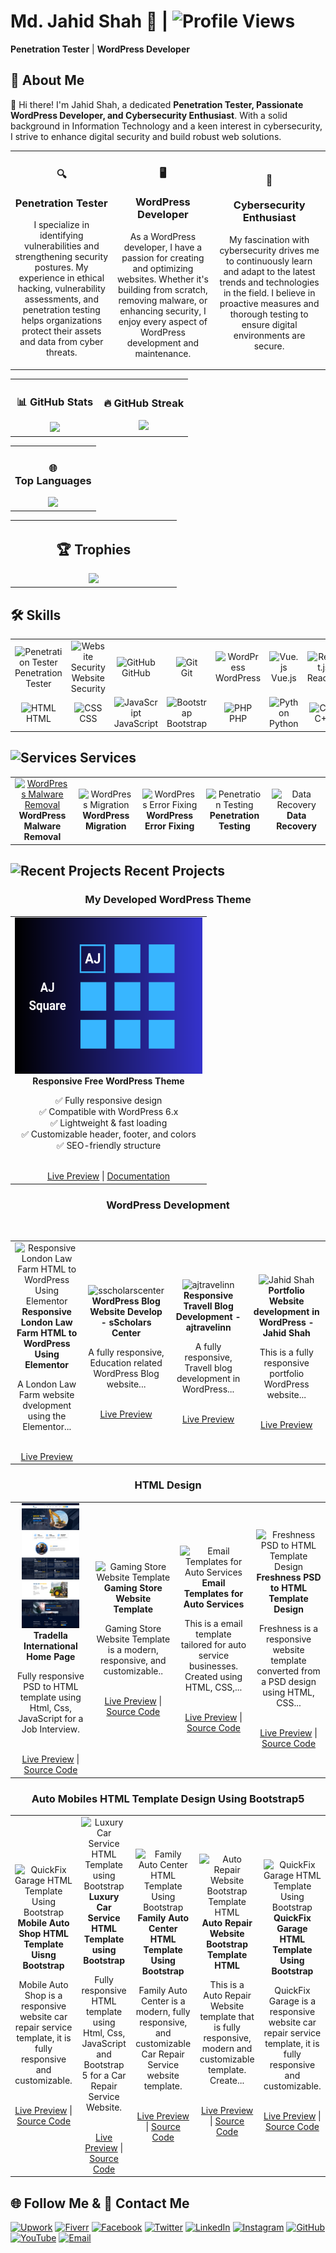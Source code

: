 # Md. Jahid Shah 👋 | ![Profile Views](https://komarev.com/ghpvc/?username=mdjahidshah)
**Penetration Tester** | **WordPress Developer**
## 🚀 About Me
👋 Hi there! I'm Jahid Shah, a dedicated **Penetration Tester, Passionate WordPress Developer, and Cybersecurity Enthusiast**. With a solid background in Information Technology and a keen interest in cybersecurity, I strive to enhance digital security and build robust web solutions.

<div align="center">
  <table>
    <tr>
      <td align="center" width="300px">
        <h3><span>🔍</span><br /><br />Penetration Tester</h3>
        <p>I specialize in identifying vulnerabilities and strengthening security postures. My experience in ethical hacking, vulnerability assessments, and penetration testing helps organizations protect their assets and data from cyber threats.</p>
      </td>
      <td align="center" width="300px">
        <h3><span>🖥️</span><br /><br />WordPress Developer</h3>
        <p>As a WordPress developer, I have a passion for creating and optimizing websites. Whether it's building from scratch, removing malware, or enhancing security, I enjoy every aspect of WordPress development and maintenance.</p>
      </td>
      <td align="center" width="300px">
        <h3><span>🔐</span><br /><br />Cybersecurity Enthusiast</h3>
        <p>My fascination with cybersecurity drives me to continuously learn and adapt to the latest trends and technologies in the field. I believe in proactive measures and thorough testing to ensure digital environments are secure.</p>
      </td>
      <!--td align="center" width="300px">
        <h3><span>🔍</span><br /><br /></h3>
        <p></p>
      </td-->
    </tr>
  </table>
</div>

<div align="center">
  <table>
    <tr>
      <td align="center" width="50%">
        <h3>📊 GitHub Stats</h3>
        <span><img src="https://github-readme-stats.vercel.app/api?username=mdjahidshah&show_icons=true&theme=radical"></span>
      </td>
      <td align="center" width="50%">
        <h3>🔥 GitHub Streak</h3>
        <span><img src="https://github-readme-streak-stats.herokuapp.com/?user=mdjahidshah&theme=radical&hide_border=true"></span>
      </td>
    </tr>
  </table>
</div>

<div align="center" width="100%">
  <table>
    <tr>
      <td align="center" width="100%">
        <h3>🌐<br/>Top Languages</h3>
        <span><img src="https://github-readme-stats.vercel.app/api/top-langs/?username=mdjahidshah&layout=compact&theme=radical"></span>
      </td>
    </tr>
  </table>
</div>

<div align="center">
  <table>
    <tr>
      <td align="center" width="50%">
        <h2>🏆 Trophies</h2>
        <span><img src="https://github-profile-trophy.vercel.app/?username=mdjahidshah&theme=radical"></span>
      </td>
    </tr>
  </table>
</div>

<!--## 🏆 Trophies
![Trophies](https://github-profile-trophy.vercel.app/?username=mdjahidshah&theme=radical)
-->


## 🛠 Skills
<table>
  <tr>
    <td align="center" width="120">
      <img src="https://img.icons8.com/ios/50/000000/hacker.png" width="48" height="48" alt="Penetration Tester" />
      <br>Penetration Tester
    </td>
    <td align="center" width="120">
      <img src="https://img.icons8.com/ios-filled/50/000000/shield.png" width="48" height="48" alt="Website Security" />
      <br>Website Security
    </td>
    <td align="center" width="120">
      <img src="https://img.icons8.com/color/48/000000/github.png" width="48" height="48" alt="GitHub" />
      <br>GitHub
    </td>
     <td align="center" width="120">
      <img src="https://img.icons8.com/color/48/000000/git.png" width="48" height="48" alt="Git" />
      <br>Git
    </td>
    <td align="center" width="120">
      <img src="https://img.icons8.com/color/48/000000/wordpress.png" width="48" height="48" alt="WordPress" />
      <br>WordPress
    </td>
    <td align="center" width="120">
      <img src="https://img.icons8.com/color/48/000000/vue-js.png" width="48" height="48" alt="Vue.js" />
      <br>Vue.js
    </td>
    <td align="center" width="120">
      <img src="https://img.icons8.com/color/48/000000/react-native.png" width="48" height="48" alt="React.js" />
      <br>React.js
    </td>
  </tr>
  <tr>
  <td align="center" width="120">
      <img src="https://img.icons8.com/color/48/000000/html-5.png" width="48" height="48" alt="HTML" />
      <br>HTML
    </td>
    <td align="center" width="120">
      <img src="https://img.icons8.com/color/48/000000/css3.png" width="48" height="48" alt="CSS" />
      <br>CSS
    </td>
    <td align="center" width="120">
      <img src="https://img.icons8.com/color/48/000000/javascript.png" width="48" height="48" alt="JavaScript" />
      <br>JavaScript
    </td>
    <td align="center" width="120">
      <img src="https://img.icons8.com/color/48/000000/bootstrap.png" width="48" height="48" alt="Bootstrap" />
      <br>Bootstrap
    </td>
    <td align="center" width="120">
      <img src="https://img.icons8.com/color/48/000000/php.png" width="48" height="48" alt="PHP" />
      <br>PHP
    </td>
    <td align="center" width="120">
      <img src="https://img.icons8.com/color/48/000000/python.png" width="48" height="48" alt="Python" />
      <br>Python
    </td>
    <td align="center" width="120">
      <img src="https://img.icons8.com/color/48/000000/c-plus-plus-logo.png" width="48" height="48" alt="C++" />
      <br>C++
    </td>
  </tr>
</table>

## <img src="https://img.icons8.com/ios-filled/50/ffffff/services.png" alt="Services" width="30"/> Services
<div align="center">
  <table>
    <tr>
      <td align="center" width="200px">
        <a href="https://www.upwork.com/services/product/development-it-wordpress-virus-removal-recover-hacked-website-provide-fast-fix-solutions-1822222983601512003?ref=project_share"><img src="https://img.icons8.com/color/48/000000/bug.png" alt="WordPress Malware Removal"/></a><br />
        <b>WordPress Malware Removal</b>
      </td>
      <td align="center" width="200px">
        <img src="https://img.icons8.com/fluency/48/000000/cloud-sync.png" alt="WordPress Migration"/><br />
        <b>WordPress Migration</b>
      </td>
      <td align="center" width="200px">
        <img src="https://img.icons8.com/color/48/000000/maintenance.png" alt="WordPress Error Fixing"/><br />
        <b>WordPress Error Fixing</b>
      </td>
      <td align="center" width="200px">
        <img src="https://img.icons8.com/color/48/000000/security-checked.png" alt="Penetration Testing"/><br />
        <b>Penetration Testing</b>
      </td>
      <td align="center" width="200px">
          <img src="https://img.icons8.com/color/48/000000/data-backup.png" alt="Data Recovery"/><br />
          <b>Data Recovery</b>
      </td>
    </tr>
  </table>
</div>

## <img src="https://img.icons8.com/ios-filled/50/ffffff/maintenance.png" alt="Recent Projects" width="30"/> Recent Projects
<div align="center">
  <h3>My Developed WordPress Theme</h3>
  <table>
      <tr>
      <td align="center" width="300px">
        <img src="https://raw.githubusercontent.com/MdJahidShah/aj-square/refs/heads/main/screenshot.png" width="auto" height="250px" alt=""/><br />
        <b>Responsive Free WordPress Theme</b><br />
        <p align="left;">
          ✅ Fully responsive design<br>
          ✅ Compatible with WordPress 6.x<br>
          ✅ Lightweight & fast loading<br>
          ✅ Customizable header, footer, and colors<br>
          ✅ SEO-friendly structure
        </p>
          <br />
        <a href="https://mdjahidshah.github.io/aj-square-demo/" target="_blank">Live Preview</a> | <a href="https://github.com/MdJahidShah/aj-square#readme" target="_blank">Documentation</a>
      </td>
    </tr>
  </table>
</div>  
<div align="center">
  <h3>WordPress Development</h3>
  <table>
      <tr>
      <td align="center" width="200px">
        <img src="https://mdjahidshah.github.io/Responsive-London-Law-Farm-HTML-to-WordPress-Using-Elementor/images/London-Law-Farm-Full-View.png" width="auto" height="200px" alt="Responsive London Law Farm HTML to WordPress Using Elementor"/><br />
        <b>Responsive London Law Farm HTML to WordPress Using Elementor</b><br />
        <p>A London Law Farm website dvelopment using the Elementor...</p><br />
        <a href="https://glasgowlawyer.sscholarscenter.com/">Live Preview</a><br />
      </td>
      <td align="center" width="200px">
        <img src="https://mdjahidshah.github.io/MdJahidShah/images/sscholarscenter.png" width="auto" height="200px" alt="sscholarscenter"/><br />
        <b>WordPress Blog Website Develop - sScholars Center</b><br />
        <p>A fully responsive, Education related WordPress Blog website...</p><br />
        <a href="https://www.sscholarscenter.com/">Live Preview</a><br />
      </td>
      <td align="center" width="200px">
        <img src="https://mdjahidshah.github.io/MdJahidShah/images/ajtravelinn.png" width="auto" height="200px" alt="ajtravelinn"/><br />
        <b>Responsive Travell Blog Development - ajtravelinn</b><br />
        <p>A fully responsive, Travell blog development in WordPress... </p><br />
        <a href="https://ajtravelinn.com/">Live Preview</a><br />
      </td>
      <td align="center" width="200px">
        <img src="https://mdjahidshah.github.io/MdJahidShah/images/jahidshah.png" width="auto" height="200px" alt="Jahid Shah"/><br />
        <b>Portfolio Website development in WordPress - Jahid Shah</b><br />
        <p>This is a fully responsive portfolio WordPress website...</p><br />
        <a href="https://jahidshah.com/">Live Preview</a><br />
      </td>
      <!--td align="center" width="200px">
        <img src="" width="auto" height="200px" alt=""/><br />
        <b></b><br />
        <p></p><br />
        <a href="">Live Preview</a> | <a href="">Source Code</a><br />
      </td-->
    </tr> <br />
  </table>
  <h3>HTML Design</h3>
  <table>
    <tr>
      <td align="center" width="200px">
        <img src="https://github.com/MdJahidShah/Tradella-International-Home-Page/blob/main/tradella-international-Home-page.jpg" width="auto" height="200px" alt="Tradella International Home Page"/><br />
        <b>Tradella International Home Page</b><br />
        <p>Fully responsive PSD to HTML template using Html, Css, JavaScript for a Job Interview.</p><br />
        <a href="https://mdjahidshah.github.io/Tradella-International-Home-Page/">Live Preview</a> | <a href="https://github.com/MdJahidShah/Tradella-International-Home-Page">Source Code</a><br />
      </td>
      <td align="center" width="200px">
        <img src="https://mdjahidshah.github.io/gaming-ecommerce-template/gaming-ecommerce-template.png" width="auto" height="200px" alt="Gaming Store Website Template "/><br />
        <b>Gaming Store Website Template </b><br />
        <p>Gaming Store Website Template is a modern, responsive, and customizable..</p><br />
        <a href="https://mdjahidshah.github.io/gaming-ecommerce-template/">Live Preview</a> | <a href="https://github.com/MdJahidShah/gaming-ecommerce-template">Source Code</a><br />
      </td>
      <td align="center" width="200px">
        <img src="https://mdjahidshah.github.io/email-templates-for-auto-services/email-templates-for-auto-services.png" width="auto" height="200px" alt="Email Templates for Auto Services"/><br />
        <b>Email Templates for Auto Services</b><br />
        <p>This is a email template tailored for auto service businesses. Created using HTML, CSS,...</p><br />
        <a href="https://mdjahidshah.github.io/email-templates-for-auto-services/">Live Preview</a> | <a href="https://github.com/MdJahidShah/email-templates-for-auto-services/">Source Code</a><br />
      </td>
      <td align="center" width="200px">
        <img src="https://mdjahidshah.github.io/Freshness-PSD-to-HTML-Template-Design/Freshness-PSD-to-HTML-TEMPLATE-DESIGN.png" width="auto" height="200px" alt="Freshness PSD to HTML Template Design"/><br />
        <b>Freshness PSD to HTML Template Design</b><br />
        <p>Freshness is a responsive website template converted from a PSD design using HTML, CSS...</p><br />
        <a href="https://mdjahidshah.github.io/Freshness-PSD-to-HTML-Template-Design/">Live Preview</a> | <a href="https://github.com/MdJahidShah/Freshness-PSD-to-HTML-Template-Design/">Source Code</a><br />
      </td>
      <!--td align="center" width="200px">
        <img src="" width="auto" height="200px" alt=""/><br />
        <b></b><br />
        <p></p><br />
        <a href="https://mdjahidshah.github.io/Simple-Login-Form-Using-Html-CSS-and-JavaScript-and-Bootstrap5/">Live Preview</a> | <a href="">Source Code</a><br />
      </td-->
    </tr>
  </table>
  <h3>Auto Mobiles HTML Template Design Using Bootstrap5</h3>
  <table>
    <tr>
    <td align="center" width="200px">
        <img src="https://mdjahidshah.github.io/Mobile-Auto-Shop-HTML-Template-Uisng-Bootstrap/Mobile-Auto-Shop-HTML-Template-Uisng-Bootstrap.png" width="auto" height="200px" alt="QuickFix Garage HTML Template Using Bootstrap"/><br />
        <b>Mobile Auto Shop HTML Template Uisng Bootstrap</b><br />
        <p>Mobile Auto Shop is a responsive website car repair service template, it is fully responsive and customizable.</p><br />
        <a href="https://mdjahidshah.github.io/Mobile-Auto-Shop-HTML-Template-Uisng-Bootstrap/">Live Preview</a> | <a href="https://github.com/MdJahidShah/Mobile-Auto-Shop-HTML-Template-Uisng-Bootstrap/">Source Code</a><br />
      </td>
      <td align="center" width="200px">
        <img src="https://mdjahidshah.github.io/Luxury-Car-Service-HTML-Template-using-Bootstrap/Luxury-Car-Service-HTML-Template-using-Bootstrap.png" width="auto" height="200px" alt="Luxury Car Service HTML Template using Bootstrap"/><br />
        <b>Luxury Car Service HTML Template using Bootstrap</b><br />
        <p>Fully responsive HTML template using Html, Css, JavaScript and Bootstrap 5 for a Car Repair Service Website.</p><br />
        <a href="https://mdjahidshah.github.io/Luxury-Car-Service-HTML-Template-using-Bootstrap/">Live Preview</a> | <a href="https://github.com/MdJahidShah/Luxury-Car-Service-HTML-Template-using-Bootstrap/">Source Code</a><br />
      </td>
      <td align="center" width="200px">
        <img src="https://mdjahidshah.github.io/Family-Auto-Center-HTML-Template-Using-Bootstrap/Family-Auto-Center-HTML-Template-Using-Bootstrap.png" width="auto" height="200px" alt="Family Auto Center HTML Template Using Bootstrap"/><br />
        <b>Family Auto Center HTML Template Using Bootstrap</b><br />
        <p>Family Auto Center is a modern, fully responsive, and customizable Car Repair Service website template.</p><br />
        <a href="https://mdjahidshah.github.io/Family-Auto-Center-HTML-Template-Using-Bootstrap">Live Preview</a> | <a href="https://github.com/MdJahidShah/Family-Auto-Center-HTML-Template-Using-Bootstrap">Source Code</a><br />
      </td>
      <td align="center" width="200px">
        <img src="https://mdjahidshah.github.io/Auto-Repair-Website-Bootstrap-Template-HTML/Auto-Repair-Website-Bootstrap-Template-HTML.png" width="auto" height="200px" alt="Auto Repair Website Bootstrap Template HTML"/><br />
        <b>Auto Repair Website Bootstrap Template HTML</b><br />
        <p>This is a Auto Repair Website template that is fully responsive, modern and customizable template. Create...</p><br />
        <a href="https://mdjahidshah.github.io/Auto-Repair-Website-Bootstrap-Template-HTML/">Live Preview</a> | <a href="https://github.com/MdJahidShah/Auto-Repair-Website-Bootstrap-Template-HTML/">Source Code</a><br />
      </td>
      <td align="center" width="200px">
        <img src="https://mdjahidshah.github.io/QuickFix-Garage-HTML-Template-Using-Bootstrap/QuickFix-Garage-HTML-Template-Using-Bootstrap.png" width="auto" height="200px" alt="QuickFix Garage HTML Template Using Bootstrap"/><br />
        <b>QuickFix Garage HTML Template Using Bootstrap</b><br />
        <p>QuickFix Garage is a responsive website car repair service template, it is fully responsive and customizable.</p><br />
        <a href="https://mdjahidshah.github.io/QuickFix-Garage-HTML-Template-Using-Bootstrap/">Live Preview</a> | <a href="https://github.com/MdJahidShah/QuickFix-Garage-HTML-Template-Using-Bootstrap/">Source Code</a><br />
      </td>
  </table>
</div>

## 🌐 Follow Me & 📧 Contact Me

<p text-align="left">
  <a href="https://www.upwork.com/freelancers/~017d4f7b9e14c3a1e0?mp_source=share" target="_blank"><img src="https://img.icons8.com/ios-filled/50/ffffff/upwork.png" alt="Upwork"/></a>
  <a href="https://www.fiverr.com/idealistb" target="_blank"><img src="https://img.icons8.com/color/48/000000/fiverr.png" alt="Fiverr"/></a>
  <a href="https://facebook.com/JahidShahWP" target="_blank"><img src="https://img.icons8.com/color/48/000000/facebook.png" alt="Facebook"/></a>
  <a href="https://twitter.com/JahidShahwp" target="_blank"><img src="https://img.icons8.com/color/48/000000/twitter--v1.png" alt="Twitter"/></a>
  <a href="https://www.linkedin.com/in/jahid-shah-wp/" target="_blank"><img src="https://img.icons8.com/color/48/000000/linkedin.png" alt="LinkedIn"/></a>
  <a href="https://www.instagram.com/jahidshahwp/" target="_blank"><img src="https://img.icons8.com/color/48/000000/instagram-new.png" alt="Instagram"/></a>
  <a href="https://github.com/mdjahidshah" target="_blank"><img src="https://img.icons8.com/color/48/000000/github.png" alt="GitHub"/></a>
  <a href="https://www.youtube.com/@JahidShahWP" target="_blank"><img src="https://img.icons8.com/color/48/000000/youtube-play.png" alt="YouTube"/></a>
  <a href="mailto:mdjahidshah65@gmail.com" target="_blank"><img src="https://img.icons8.com/color/48/000000/email.png" alt="Email"/></a>
</p>

